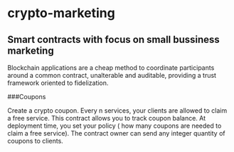 # crypto-marketing
## Smart contracts with focus on small bussiness marketing

Blockchain applications are a cheap method to coordinate participants around a common contract, unalterable and auditable, providing a trust framework oriented to fidelization. 


###Coupons

Create a crypto coupon. Every n services, your clients are allowed to claim a free service. 
This contract allows you to track coupon balance. At deployment time, you set your policy ( how many coupons are needed to claim a free service).
The contract owner can send any integer quantity of coupons to clients.

 

